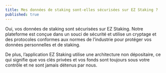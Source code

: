 ```yaml
---
title: Mes données de staking sont-elles sécurisées sur EZ Staking ?
published: true
---
```


Oui, vos données de staking sont sécurisées sur EZ Staking. Notre plateforme est conçue dans un souci de sécurité et utilise un cryptage et des protocoles conformes aux normes de l’industrie pour protéger vos données personnelles et de staking.

De plus, l’application EZ Staking utilise une architecture non dépositaire, ce qui signifie que vos clés privées et vos fonds sont toujours sous votre contrôle et ne sont jamais détenus par nous.
